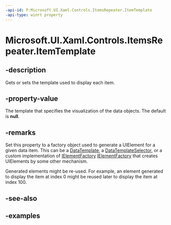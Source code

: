 ```yaml
---
-api-id: P:Microsoft.UI.Xaml.Controls.ItemsRepeater.ItemTemplate
-api-type: winrt property
---
```


# Microsoft.UI.Xaml.Controls.ItemsRepeater.ItemTemplate

<!--
public object ItemTemplate { get; set; }
-->

## -description

Gets or sets the template used to display each item.

## -property-value

The template that specifies the visualization of the data objects. The default is **null**.

## -remarks

Set this property to a factory object used to generate a UIElement for a given data item. This can be a [DataTemplate](../microsoft.ui.xaml/datatemplate.md), a [DataTemplateSelector](datatemplateselector.md), or a custom implementation of [IElementFactory](../microsoft.ui.xaml/ielementfactory.md) [IElementFactory](../microsoft.ui.xaml/ielementfactory.md) that creates UIElements by some other mechanism.

Generated elements might be re-used. For example, an element generated to display the item at index 0 might be reused later to display the item at index 100.

## -see-also

## -examples

